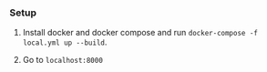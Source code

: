 ### Setup

1. Install docker and docker compose and run `docker-compose -f local.yml up --build`.

2. Go to `localhost:8000`
